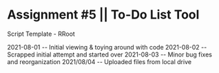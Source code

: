 # Assignment #5 || To-Do List Tool

Script Template - RRoot

2021-08-01 -- Initial viewing & toying around with code
2021-08-02 -- Scrapped initial attempt and started over
2021-08-03 -- Minor bug fixes and reorganization
2021/08/04 -- Uploaded files from local drive
